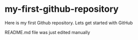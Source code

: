 # my-first-github-repository
Here is my first Github repository. Lets get started with GitHub

README.md file was just edited manually
